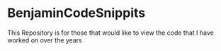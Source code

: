 # BenjaminCodeSnippits
This Repository is for those that would like to view the code that I have worked on over the years

